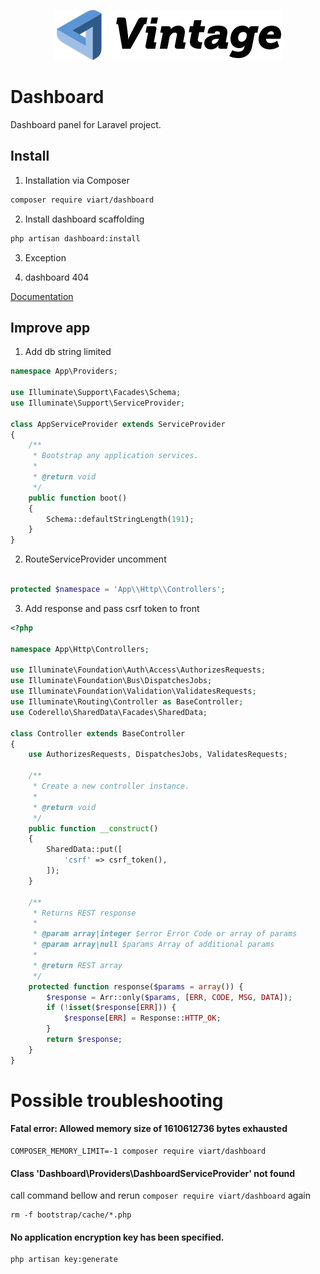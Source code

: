 <p align="center"><a href="https://packagist.org/packages/viart/dashboard"><img src="https://raw.githubusercontent.com/Intiligent/dashboard/main/src/resources/img/logo.png"></img></a></p>

# Dashboard

Dashboard panel for Laravel project.

## Install

1. Installation via Composer

```bash
composer require viart/dashboard
```

2. Install dashboard scaffolding

```bash
php artisan dashboard:install
```

3. Exception

4. dashboard 404

[Documentation](__DOC/index.md)

## Improve app

1. Add db string limited

```php
namespace App\Providers;

use Illuminate\Support\Facades\Schema;
use Illuminate\Support\ServiceProvider;

class AppServiceProvider extends ServiceProvider
{
    /**
     * Bootstrap any application services.
     *
     * @return void
     */
    public function boot()
    {
        Schema::defaultStringLength(191);
    }
}
```

2. RouteServiceProvider uncomment

```php

protected $namespace = 'App\\Http\\Controllers';
```

3. Add response and pass csrf token to front

```php
<?php

namespace App\Http\Controllers;

use Illuminate\Foundation\Auth\Access\AuthorizesRequests;
use Illuminate\Foundation\Bus\DispatchesJobs;
use Illuminate\Foundation\Validation\ValidatesRequests;
use Illuminate\Routing\Controller as BaseController;
use Coderello\SharedData\Facades\SharedData;

class Controller extends BaseController
{
    use AuthorizesRequests, DispatchesJobs, ValidatesRequests;

    /**
     * Create a new controller instance.
     *
     * @return void
     */
    public function __construct()
    {
        SharedData::put([
            'csrf' => csrf_token(),
        ]);
    }

    /**
     * Returns REST response
     *
     * @param array|integer $error Error Code or array of params
     * @param array|null $params Array of additional params
     *
     * @return REST array
     */
    protected function response($params = array()) {
        $response = Arr::only($params, [ERR, CODE, MSG, DATA]);
        if (!isset($response[ERR])) {
            $response[ERR] = Response::HTTP_OK;
        }
        return $response;
    }
}
```

# Possible troubleshooting

#### Fatal error: Allowed memory size of 1610612736 bytes exhausted

```
COMPOSER_MEMORY_LIMIT=-1 composer require viart/dashboard
```

#### Class 'Dashboard\Providers\DashboardServiceProvider' not found

call command bellow and rerun `composer require viart/dashboard` again
```
rm -f bootstrap/cache/*.php
```

#### No application encryption key has been specified.

```
php artisan key:generate
```
